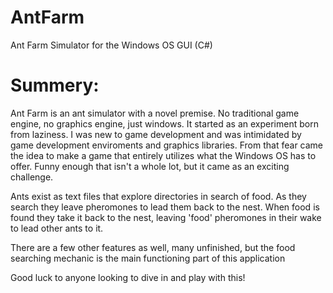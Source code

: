 # AntFarm
Ant Farm Simulator for the Windows OS GUI (C#)

Summery:
=====================

Ant Farm is an ant simulator with a novel premise. No traditional game engine, no graphics engine, just windows. 
It started as an experiment born from laziness. I was new to game development and was intimidated by game development
enviroments and graphics libraries. From that fear came the idea to make a game that entirely utilizes what the Windows 
OS has to offer. Funny enough that isn't a whole lot, but it came as an exciting challenge. 

Ants exist as text files that explore directories in search of food. As they search they leave pheromones to lead them back to the nest. When food is found they take it back to the nest, leaving 'food' pheromones in their wake to lead other ants to it. 

There are a few other features as well, many unfinished, but the food searching mechanic is the main functioning part of this application

Good luck to anyone looking to dive in and play with this! 
